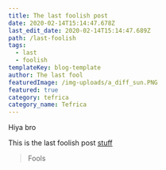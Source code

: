```yaml
---
title: The last foolish post
date: 2020-02-14T15:14:47.678Z
last_edit_date: 2020-02-14T15:14:47.689Z
path: /last-foolish
tags:
  - last
  - foolish
templateKey: blog-template
author: The last fool
featuredImage: /img-uploads/a_diff_sun.PNG
featured: true
category: tefrica
category_name: Tefrica
---
```

Hiya bro

This is the last foolish post
[stuff](/a_diff_sun.PNG)

> Fools
